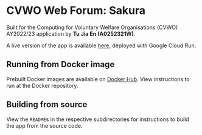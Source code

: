 # CVWO Web Forum: Sakura

Built for the Computing for Voluntary Welfare Organisations (CVWO) AY2022/23 application by **Tu Jia En (A0252321W)**.

A live version of the app is available [here](https://sakura-4toqz6jphq-as.a.run.app), deployed with Google Cloud Run.

## Running from Docker image

Prebuilt Docker images are available on [Docker Hub](https://hub.docker.com/r/chauuun/golang-sakura).
View instructions to run at the Docker repository.

## Building from source

View the `README`s in the respective subdirectories for instructions to build the app from the source code.

